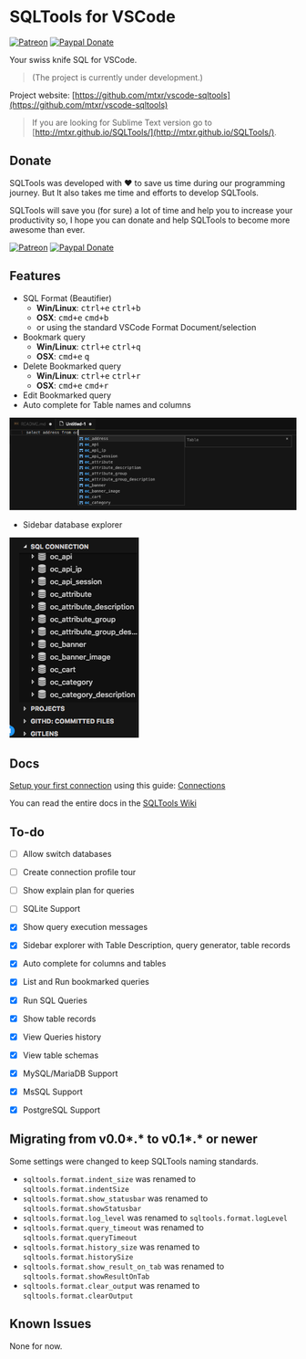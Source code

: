 # SQLTools for VSCode

[![Patreon](https://img.shields.io/badge/patreon-support-blue.svg)](https://www.patreon.com/mteixeira)
[![Paypal Donate](https://img.shields.io/badge/paypal-donate-blue.svg)](https://www.paypal.com/cgi-bin/webscr?cmd=_s-xclick&hosted_button_id=RSMB6DGK238V8)

Your swiss knife SQL for VSCode.

> (The project is currently under development.)

Project website: [https://github.com/mtxr/vscode-sqltools](https://github.com/mtxr/vscode-sqltools)

> If you are looking for Sublime Text version go to [http://mtxr.github.io/SQLTools/](http://mtxr.github.io/SQLTools/).


## Donate

SQLTools was developed with ♥ to save us time during our programming journey. But It also takes me time and efforts to develop SQLTools.

SQLTools will save you (for sure) a lot of time and help you to increase your productivity so, I hope you can donate and help SQLTools to become more awesome than ever.

[![Patreon](https://img.shields.io/badge/patreon-support-blue.svg?style=for-the-badge&logo=patreon)](https://www.patreon.com/mteixeira)
[![Paypal Donate](https://img.shields.io/badge/paypal-donate-blue.svg?style=for-the-badge&logo=paypal)](https://www.paypal.com/cgi-bin/webscr?cmd=_s-xclick&hosted_button_id=RSMB6DGK238V8)

## Features

* SQL Format (Beautifier)
  * __Win/Linux__: <kbd>ctrl+e</kbd> <kbd>ctrl+b</kbd>
  * __OSX__: <kbd>cmd+e</kbd> <kbd>cmd+b</kbd>
  * or using the standard VSCode Format Document/selection
* Bookmark query
  * __Win/Linux__: <kbd>ctrl+e</kbd> <kbd>ctrl+q</kbd>
  * __OSX__: <kbd>cmd+e</kbd> <kbd>q</kbd>
* Delete Bookmarked query
  * __Win/Linux__: <kbd>ctrl+e</kbd> <kbd>ctrl+r</kbd>
  * __OSX__: <kbd>cmd+e</kbd> <kbd>cmd+r</kbd>
* Edit Bookmarked query
* Auto complete for Table names and columns

![static/autocomplete.png](https://raw.githubusercontent.com/mtxr/vscode-sqltools/master/static/autocomplete.png)

* Sidebar database explorer

![static/sidebar.png](https://raw.githubusercontent.com/mtxr/vscode-sqltools/master/static/sidebar.png)

## Docs

[Setup your first connection](https://github.com/mtxr/vscode-sqltools/wiki/connections) using this guide: [Connections](https://github.com/mtxr/vscode-sqltools/wiki/connections)

You can read the entire docs in the [SQLTools Wiki](https://github.com/mtxr/vscode-sqltools/wiki)

## To-do

- [ ] Allow switch databases
- [ ] Create connection profile tour
- [ ] Show explain plan for queries
- [ ] SQLite Support
- [x] Show query execution messages
- [x] Sidebar explorer with Table Description, query generator, table records
- [x] Auto complete for columns and tables
- [x] List and Run bookmarked queries
- [x] Run SQL Queries
- [x] Show table records
- [x] View Queries history
- [x] View table schemas
- [x] MySQL/MariaDB Support
- [x] MsSQL Support
- [x] PostgreSQL Support


## Migrating from v0.0*.* to v0.1*.* or newer

Some settings were changed to keep SQLTools naming standards.

* `sqltools.format.indent_size` was renamed to `sqltools.format.indentSize`
* `sqltools.format.show_statusbar` was renamed to `sqltools.format.showStatusbar`
* `sqltools.format.log_level` was renamed to `sqltools.format.logLevel`
* `sqltools.format.query_timeout` was renamed to `sqltools.format.queryTimeout`
* `sqltools.format.history_size` was renamed to `sqltools.format.historySize`
* `sqltools.format.show_result_on_tab` was renamed to `sqltools.format.showResultOnTab`
* `sqltools.format.clear_output` was renamed to `sqltools.format.clearOutput`

## Known Issues

None for now.
